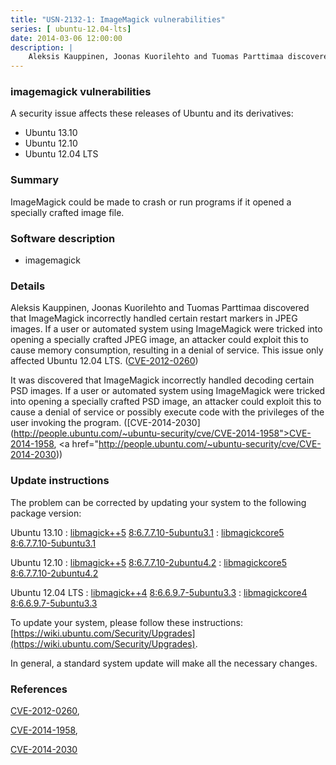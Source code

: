 ```yaml
---
title: "USN-2132-1: ImageMagick vulnerabilities"
series: [ ubuntu-12.04-lts]
date: 2014-03-06 12:00:00
description: |
    Aleksis Kauppinen, Joonas Kuorilehto and Tuomas Parttimaa discovered that ImageMagick incorrectly handled certain restart markers in JPEG images. If a user or automated system using ImageMagick were tricked into opening a specially crafted JPEG image, an attacker could exploit this to cause memory consumption, resulting in a denial of service. This issue only affected Ubuntu 12.04 LTS. ([CVE-2012-0260](http://people.ubuntu.com/~ubuntu-security/cve/CVE-2012-0260))
--- 
```

 
### imagemagick vulnerabilities

A security issue affects these releases of Ubuntu and its derivatives:

* Ubuntu 13.10
* Ubuntu 12.10
* Ubuntu 12.04 LTS

### Summary

ImageMagick could be made to crash or run programs if it opened a specially crafted image file.

### Software description

* imagemagick 

### Details

Aleksis Kauppinen, Joonas Kuorilehto and Tuomas Parttimaa discovered that ImageMagick incorrectly handled certain restart markers in JPEG images. If a user or automated system using ImageMagick were tricked into opening a specially crafted JPEG image, an attacker could exploit this to cause memory consumption, resulting in a denial of service. This issue only affected Ubuntu 12.04 LTS. ([CVE-2012-0260](http://people.ubuntu.com/~ubuntu-security/cve/CVE-2012-0260))

It was discovered that ImageMagick incorrectly handled decoding certain PSD images. If a user or automated system using ImageMagick were tricked into opening a specially crafted PSD image, an attacker could exploit this to cause a denial of service or possibly execute code with the privileges of the user invoking the program. ([CVE-2014-2030](http://people.ubuntu.com/~ubuntu-security/cve/CVE-2014-1958">CVE-2014-1958</a>, <a href="http://people.ubuntu.com/~ubuntu-security/cve/CVE-2014-2030)) 

### Update instructions

The problem can be corrected by updating your system to the following package version:

Ubuntu 13.10
 : [libmagick++5](https://launchpad.net/ubuntu/+source/imagemagick) <span> [8:6.7.7.10-5ubuntu3.1](https://launchpad.net/ubuntu/+source/imagemagick/8:6.7.7.10-5ubuntu3.1) </span> 
 : [libmagickcore5](https://launchpad.net/ubuntu/+source/imagemagick) <span> [8:6.7.7.10-5ubuntu3.1](https://launchpad.net/ubuntu/+source/imagemagick/8:6.7.7.10-5ubuntu3.1) </span> 

Ubuntu 12.10
 : [libmagick++5](https://launchpad.net/ubuntu/+source/imagemagick) <span> [8:6.7.7.10-2ubuntu4.2](https://launchpad.net/ubuntu/+source/imagemagick/8:6.7.7.10-2ubuntu4.2) </span> 
 : [libmagickcore5](https://launchpad.net/ubuntu/+source/imagemagick) <span> [8:6.7.7.10-2ubuntu4.2](https://launchpad.net/ubuntu/+source/imagemagick/8:6.7.7.10-2ubuntu4.2) </span> 

Ubuntu 12.04 LTS
 : [libmagick++4](https://launchpad.net/ubuntu/+source/imagemagick) <span> [8:6.6.9.7-5ubuntu3.3](https://launchpad.net/ubuntu/+source/imagemagick/8:6.6.9.7-5ubuntu3.3) </span> 
 : [libmagickcore4](https://launchpad.net/ubuntu/+source/imagemagick) <span> [8:6.6.9.7-5ubuntu3.3](https://launchpad.net/ubuntu/+source/imagemagick/8:6.6.9.7-5ubuntu3.3) </span> 

To update your system, please follow these instructions: [https://wiki.ubuntu.com/Security/Upgrades](https://wiki.ubuntu.com/Security/Upgrades).

In general, a standard system update will make all the necessary changes. 

### References

 [CVE-2012-0260](http://people.ubuntu.com/~ubuntu-security/cve/CVE-2012-0260), 

 [CVE-2014-1958](http://people.ubuntu.com/~ubuntu-security/cve/CVE-2014-1958), 

 [CVE-2014-2030](http://people.ubuntu.com/~ubuntu-security/cve/CVE-2014-2030)
 
